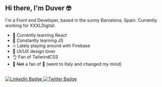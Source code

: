 ## Hi there, I'm Duver 🤓

I'm a Front end Developer, based in the sunny Barcelona, Spain. Currently working for XXXLDigital.

- 🌱 Currently learning React
- 🌱 Constantly learning JS
- 🔥 Lately playing around with Firebase
- 💟 UI/UX design lover
- 👌 Fan of TailwindCSS
- 🤷 ~~Not~~ a fan of 🍝 (went to Italy and changed my mind)

<br />

<div id="badges">
  <a href="[https://www.linkedin.com/in/duverj/](https://www.linkedin.com/in/duverj/)">
    <img src="https://img.shields.io/badge/LinkedIn-blue?style=for-the-badge&logo=linkedin&logoColor=white" alt="LinkedIn Badge"/>
  </a>
  <a href="[https://twitter.com/duverj](https://twitter.com/duverj)">
    <img src="https://img.shields.io/badge/Twitter-blue?style=for-the-badge&logo=twitter&logoColor=white" alt="Twitter Badge"/>
  </a>
</div>
